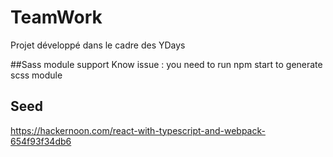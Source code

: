 # TeamWork
Projet développé dans le cadre des YDays

##Sass module support
Know issue :
  you need to run npm start to generate scss module 

## Seed
https://hackernoon.com/react-with-typescript-and-webpack-654f93f34db6
